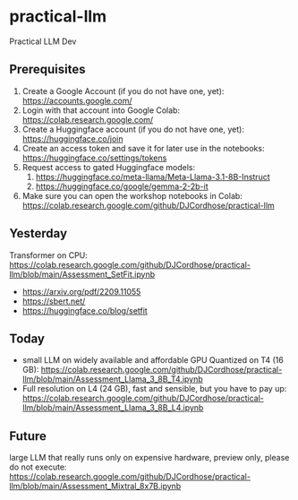 # practical-llm
Practical LLM Dev

## Prerequisites 
1. Create a Google Account (if you do not have one, yet): https://accounts.google.com/  
1. Login with that account into Google Colab: https://colab.research.google.com/ 
1. Create a Huggingface account (if you do not have one, yet): https://huggingface.co/join
1. Create an access token and save it for later use in the notebooks: https://huggingface.co/settings/tokens
1. Request access to gated Huggingface models:
   1. https://huggingface.co/meta-llama/Meta-Llama-3.1-8B-Instruct 
   1. https://huggingface.co/google/gemma-2-2b-it
1. Make sure you can open the workshop notebooks in Colab: https://colab.research.google.com/github/DJCordhose/practical-llm 

## Yesterday 
Transformer on CPU: https://colab.research.google.com/github/DJCordhose/practical-llm/blob/main/Assessment_SetFit.ipynb

* https://arxiv.org/pdf/2209.11055
* https://sbert.net/
* https://huggingface.co/blog/setfit

## Today
* small LLM on widely available and affordable GPU Quantized on T4 (16 GB): https://colab.research.google.com/github/DJCordhose/practical-llm/blob/main/Assessment_Llama_3_8B_T4.ipynb
* Full resolution on L4 (24 GB), fast and sensible, but you have to pay up: https://colab.research.google.com/github/DJCordhose/practical-llm/blob/main/Assessment_Llama_3_8B_L4.ipynb

## Future 
large LLM that really runs only on expensive hardware, preview only, please do not execute: https://colab.research.google.com/github/DJCordhose/practical-llm/blob/main/Assessment_Mixtral_8x7B.ipynb
